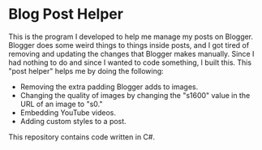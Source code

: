 # Blog Post Helper
This is the program I developed to help me manage my posts on Blogger. Blogger does some weird things to things inside posts, and I got tired of removing and updating the changes that Blogger makes manually. Since I had nothing to do and since I wanted to code something, I built this. This "post helper" helps me by doing the following:

* Removing the extra padding Blogger adds to images.
* Changing the quality of images by changing the "s1600" value in the URL of an image to "s0."
* Embedding YouTube videos.
* Adding custom styles to a post.

This repository contains code written in C#.
